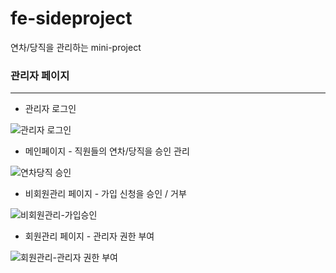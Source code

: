 # fe-sideproject
연차/당직을 관리하는 mini-project
### 관리자 페이지
***
-  관리자 로그인

![관리자 로그인](https://user-images.githubusercontent.com/109419531/232280397-d029ec32-cbfe-4245-9eda-5481a7d4b7e6.gif)

- 메인페이지 - 직원들의 연차/당직을 승인 관리

![연차당직 승인](https://user-images.githubusercontent.com/109419531/232280402-c1052d77-066f-4a28-9fe2-1ca08fd1a2d5.gif)

- 비회원관리 페이지 - 가입 신청을 승인 / 거부

![비회원관리-가입승인](https://user-images.githubusercontent.com/109419531/232280429-06f68550-621c-47d0-af85-19c8f8d7ca4e.gif)

- 회원관리 페이지 - 관리자 권한 부여

![회원관리-관리자 권한 부여](https://user-images.githubusercontent.com/109419531/232280409-2354a5af-0c16-4ec5-ad51-8a01cb47b4a1.gif)
